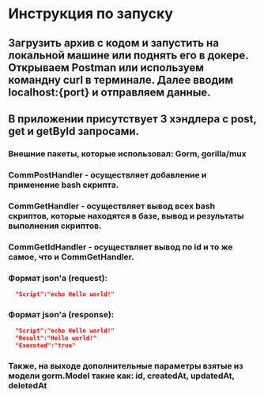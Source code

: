 # Инструкция по запуску
## Загрузить архив с кодом и запустить на локальной машине или поднять его в докере. Открываем Postman или используем командну curl в терминале. Далее вводим localhost:{port} и отправляем данные. 

## В приложении присутствует 3 хэндлера с post, get и getById запросами. 
### Внешние пакеты, которые использовал: Gorm, gorilla/mux
### CommPostHandler - осуществляет добавление и применение bash скрипта.
### CommGetHandler - осуществляет вывод всех bash скриптов, которые находятся в базе, вывод и результаты выполнения скриптов.
### CommGetIdHandler - осуществляет вывод по id и то же самое, что и CommGetHandler.
### Формат json'а (request):
```json
  "Script":"echo Hello world!"
```
### Формат json'а (response):
```json
  "Script":"echo Hello world!"
  "Result":"Hello world!"
  "Executed":"true"
```
### Также, на выходе дополнительные параметры взятые из модели gorm.Model такие как: id, createdAt, updatedAt, deletedAt 
